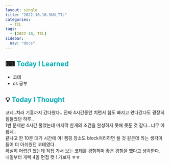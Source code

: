 ```yaml
---
layout: single
title: "2022.10.16.SUN_TIL"
categories:
  - TIL
tags:
  - [2022-10, TIL]
sidebar:
  nav: "docs"
---
```


## ⌨ <a style="color:#00adb5">Today I Learned</a>

- 코테
- cs 공부

## 💡 <a style="color:#00adb5">Today I Thought</a>

코테..치러 기흥까지 갔다왔다.. 진짜 4시간동안 치면서 힘도 빠지고 왔다갔다도 굉장히 힘들었던 하루..<br>
1번 문제만 4시간 풀었는데 마지막 한개의 조건을 완성하지 못해 못푼 것 같다.. 너무 아쉽네..<br>
끝나고 한 10분 대기 시간에 아! 캠핑 장소도 block처리하면 될 것 같은데 라는 생각이 들어 더 아쉬웠던 코테였다.<br>
확실히 어렵긴 했는데 직접 가서 보는 코테를 경험하며 좋은 경험을 했다고 생각한다.<br>
내일부터 개빡 4일 면접 컷 ! 가보자 ㅎㅎ